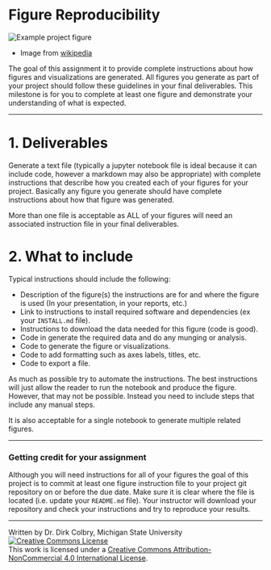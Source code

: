 # Figure Reproducibility

![Example project figure](https://upload.wikimedia.org/wikipedia/en/thumb/b/b5/Visnow_example_visualization_-_molecular_electrostatics.jpg/800px-Visnow_example_visualization_-_molecular_electrostatics.jpg)

- Image from [wikipedia](https://en.wikipedia.org/wiki/File:Visnow_example_visualization_-_molecular_electrostatics.jpg)

The goal of this assignment it to provide complete instructions about how figures and visualizations are generated.  All figures you generate as part of your project should follow these guidelines in your final deliverables.  This milestone is for you to complete at least one figure and demonstrate your understanding of what is expected.

----

# 1. Deliverables

Generate a text file (typically a jupyter notebook file is ideal because it can include code, however a markdown may also be appropriate) with complete instructions that describe how you created each of your figures for your project.  Basically any figure you generate should have complete instructions about how that figure was generated.  

More than one file is acceptable as ALL of your figures will need an associated instruction file in your final deliverables. 

# 2. What to include

Typical instructions should include the following:

- Description of the figure(s) the instructions are for and where the figure is used (In your presentation, in your reports, etc.)
- Link to instructions to install required software and dependencies (ex your ```INSTALL.md``` file).
- Instructions to download the data needed for this figure (code is good).
- Code in generate the required data and do any munging or analysis.
- Code to generate the figure or visualizations.
- Code to add formatting such as axes labels, titles, etc.
- Code to export a file.

As much as possible try to automate the instructions.  The best instructions will just allow the reader to run the notebook and produce the figure.  However, that may not be possible. Instead you need to include steps that include any manual steps.

It is also acceptable for a single notebook to generate multiple related figures.  




---
### Getting credit for your assignment

Although you will need instructions for all of your figures the goal of this project is to commit at least one figure instruction file to your project git repository on or before the due date. Make sure it is clear where the file is located (i.e. update your ```README.md``` file). Your instructor will download your repository and check your instructions and try to reproduce your results. 

----
Written by Dr. Dirk Colbry, Michigan State University
<a rel="license" href="http://creativecommons.org/licenses/by-nc/4.0/"><img alt="Creative Commons License" style="border-width:0" src="https://i.creativecommons.org/l/by-nc/4.0/88x31.png" /></a><br />This work is licensed under a <a rel="license" href="http://creativecommons.org/licenses/by-nc/4.0/">Creative Commons Attribution-NonCommercial 4.0 International License</a>.
